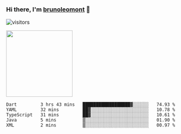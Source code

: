### Hi there, I'm [brunoleomont](https://www.linkedin.com/in/brunoleomont/) 👋

![visitors](https://visitor-badge.glitch.me/badge?page_id=page.id)

<img height="180em" src="https://github-readme-stats.vercel.app/api?username=brunoleomont&show_icons=true&hide_border=true&&count_private=true&include_all_commits=true" />

<!--START_SECTION:waka-->
```text
Dart         3 hrs 43 mins   ██████████████████▓░░░░░░   74.93 % 
YAML         32 mins         ██▓░░░░░░░░░░░░░░░░░░░░░░   10.78 % 
TypeScript   31 mins         ██▓░░░░░░░░░░░░░░░░░░░░░░   10.61 % 
Java         5 mins          ▒░░░░░░░░░░░░░░░░░░░░░░░░   01.90 % 
XML          2 mins          ▒░░░░░░░░░░░░░░░░░░░░░░░░   00.97 % 
```
<!--END_SECTION:waka-->

<!--
**brunoleomont/brunoleomont** is a ✨ _special_ ✨ repository because its `README.md` (this file) appears on your GitHub profile.

Here are some ideas to get you started:

- 🔭 I’m currently working on ...
- 🌱 I’m currently learning ...
- 👯 I’m looking to collaborate on ...
- 🤔 I’m looking for help with ...
- 💬 Ask me about ...
- 📫 How to reach me: ...
- 😄 Pronouns: ...
- ⚡ Fun fact: ...
-->
